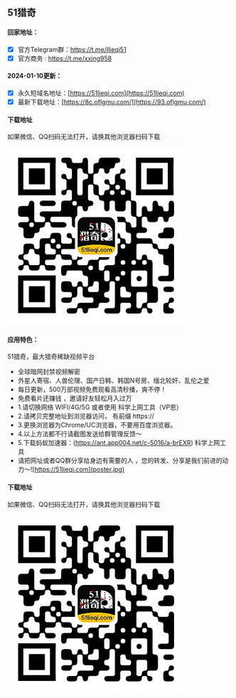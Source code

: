 ## 51猎奇

#### 回家地址：
- [x] 官方Telegram群：https://t.me/llieqi51
- [x] 官方商务 : https://t.me/xxing958
#### 2024-01-10更新：
- [x] 永久短域名地址：[https://51lieqi.com](https://51lieqi.com)
- [x] 最新下载地址：[https://8c.oflgmu.com/](https://93.oflgmu.com/)
#### 下载地址

如果微信、QQ扫码无法打开，请换其他浏览器扫码下载

![51猎奇下载二维码](code.jpg)
#### 应用特色：
51猎奇，最大猎奇稀缺视频平台
- 全球暗网封禁视频解密
- 外星人寄宿、人兽伦理、国产日韩、韩国N号房、缅北轮奸、乱伦之爱
- 每日更新，500万部视频免费观看高清秒播，爽不停！
- 免费看片还赚钱 ，邀请好友轻松月入过万
- 1.请切换网络 WIFI/4G/5G 或者使用 科学上网工具（VP恩）
- 2.请拷贝完整地址到浏览器访问， 有前缀 https://
- 3.更换浏览器为Chrome/UC浏览器，不要用百度浏览器。
- 4.以上方法都不行请截图发送给群管理反馈～
- 5.下载蚂蚁加速器：(https://ant.app004.net/c-5016/a-brEXR) 科学上网工具
- 请把网址或者QQ群分享给身边有需要的人 ，您的转发、分享是我们前进的动力～![https://51lieqi.com](poster.jpg)
#### 下载地址

如果微信、QQ扫码无法打开，请换其他浏览器扫码下载

![51猎奇下载二维码](code.jpg)
